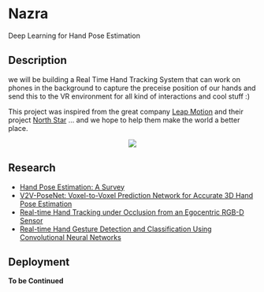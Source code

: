 # Nazra
Deep Learning for Hand Pose Estimation

## Description
we will be building a Real Time Hand Tracking System that can work on phones in the background to capture the preceise position of our hands and send this to the VR environment for all kind of interactions and cool stuff :)

This project was inspired from the great company [Leap Motion](https://www.leapmotion.com/) and their project [North Star](https://developer.leapmotion.com/northstar) ... and we hope to help them make the world a better place.

<p align="center">
   <a href="https://www.youtube.com/watch?v=7m6J8W6Ib4w"><img src="https://img.youtube.com/vi/7m6J8W6Ib4w/0.jpg"></a>
</p>

## Research
- [Hand Pose Estimation: A Survey](https://arxiv.org/abs/1903.01013v1)
- [V2V-PoseNet: Voxel-to-Voxel Prediction Network for Accurate 3D Hand Pose Estimation](https://arxiv.org/abs/1711.07399v3)
- [Real-time Hand Tracking under Occlusion from an Egocentric RGB-D Sensor](https://arxiv.org/abs/1704.02201v2)
- [Real-time Hand Gesture Detection and Classification Using Convolutional Neural Networks](https://arxiv.org/abs/1901.10323v2)

## Deployment
**To be Continued**

